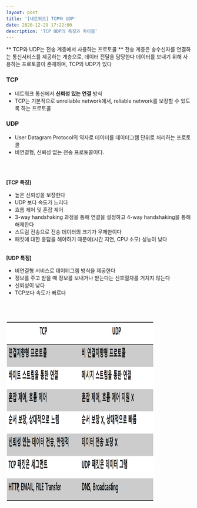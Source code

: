```yaml
---
layout: post
title: '[네트워크] TCP와 UDP'
date: 2020-12-29 17:22:00
description: 'TCP UDP의 특징과 차이점'
---
```


\*\* TCP와 UDP는 전송 계층에서 사용하는 프로토콜 \*\*
전송 계층은 송수신자를 연결하는 통신서비스를 제공하는 계층으로, 데이터 전달을 담당한다
데이터를 보내기 위해 사용하는 프로토콜이 존재하며, TCP와 UDP가 있다

### TCP

- 네트워크 통신에서 **신뢰성 있는 연결** 방식
- TCP는 기본적으로 unreliable network에서, reliable network를 보장할 수 있도록 하는 프로토콜
  <br>

### UDP

- User Datagram Protocol의 약자로 데이터를 데이터그램 단위로 처리하는 프로토콜
- 비연결형, 신뢰성 없는 전송 프로토콜이다.
  <br>

<br><br>

**[TCP 특징]**

- 높은 신뢰성을 보장한다
- UDP 보다 속도가 느리다
- 흐름 제어 및 혼잡 제어
- 3-way handshaking 과정을 통해 연결을 설정하고 4-way handshaking을 통해 해제한다
- 스트림 전송으로 전송 데이터의 크기가 무제한이다
- 패킷에 대한 응답을 해야하기 때문에(시간 지연, CPU 소모) 성능이 낮다
  <br><br>

**[UDP 특징]**

- 비연결형 서비스로 데이터그램 방식을 제공한다
- 정보를 주고 받을 때 정보를 보내거나 받는다는 신호절차를 거치지 않는다
- 신뢰성이 낮다
- TCP보다 속도가 빠르다

<br><br>

<div class="img_row">
	<img src="/img/network2.PNG" height="500px" width="80%">
</div>
